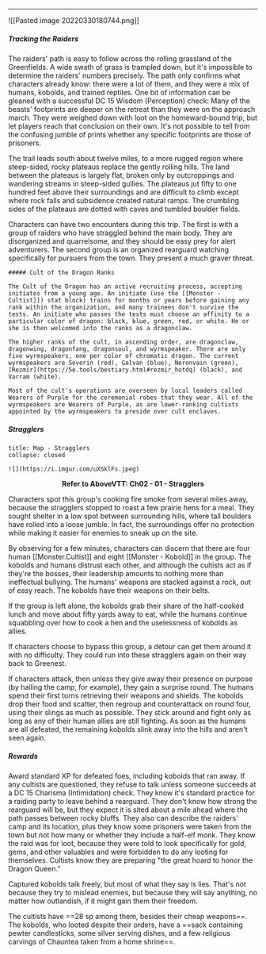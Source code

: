 ---

![[Pasted image 20220330180744.png]]

##### Tracking the Raiders

The raiders' path is easy to follow across the rolling grassland of the Greenfields. A wide swath of grass is trampled down, but it's impossible to determine the raiders' numbers precisely. The path only confirms what characters already know: there were a lot of them, and they were a mix of humans, kobolds, and trained reptiles. One bit of information can be gleaned with a successful DC 15 Wisdom (Perception) check: Many of the beasts' footprints are deeper on the retreat than they were on the approach march. They were weighed down with loot on the homeward-bound trip, but let players reach that conclusion on their own. It's not possible to tell from the confusing jumble of prints whether any specific footprints are those of prisoners.

The trail leads south about twelve miles, to a more rugged region where steep-sided, rocky plateaus replace the gently rolling hills. The land between the plateaus is largely flat, broken only by outcroppings and wandering streams in steep-sided gullies. The plateaus jut fifty to one hundred feet above their surroundings and are difficult to climb except where rock falls and subsidence created natural ramps. The crumbling sides of the plateaus are dotted with caves and tumbled boulder fields.

Characters can have two encounters during this trip. The first is with a group of raiders who have straggled behind the main body. They are disorganized and quarrelsome, and they should be easy prey for alert adventurers. The second group is an organized rearguard watching specifically for pursuers from the town. They present a much graver threat.

```ad-dmnote
##### Cult of the Dragon Ranks

The Cult of the Dragon has an active recruiting process, accepting initiates from a young age. An initiate (use the [[Monster - Cultist]]) stat block) trains for months or years before gaining any rank within the organization, and many trainees don't survive the tests. An initiate who passes the tests must choose an affinity to a particular color of dragon: black, blue, green, red, or white. He or she is then welcomed into the ranks as a dragonclaw.

The higher ranks of the cult, in ascending order, are dragonclaw, dragonwing, dragonfang, dragonsoul, and wyrmspeaker. There are only five wyrmspeakers, one per color of chromatic dragon. The current wyrmspeakers are Severin (red), Galvan (blue), Neronvain (green), [Rezmir](https://5e.tools/bestiary.html#rezmir_hotdq) (black), and Varram (white).

Most of the cult's operations are overseen by local leaders called Wearers of Purple for the ceremonial robes that they wear. All of the wyrmspeakers are Wearers of Purple, as are lower-ranking cultists appointed by the wyrmspeakers to preside over cult enclaves.
```

##### Stragglers
```ad-map
title: Map - Stragglers
collapse: closed

![](https://i.imgur.com/uXSklFs.jpeg)
```
**<p style="text-align:center;">Refer to AboveVTT: Ch02 - 01 - Stragglers</p>**

Characters spot this group's cooking fire smoke from several miles away, because the stragglers stopped to roast a few prairie hens for a meal. They sought shelter in a low spot between surrounding hills, where tall boulders have rolled into a loose jumble. In fact, the surroundings offer no protection while making it easier for enemies to sneak up on the site.

By observing for a few minutes, characters can discern that there are four human [[Monster.Cultist]] and eight [[Monster - Kobold]] in the group. The kobolds and humans distrust each other, and although the cultists act as if they're the bosses, their leadership amounts to nothing more than ineffectual bullying. The humans' weapons are stacked against a rock, out of easy reach. The kobolds have their weapons on their belts.

If the group is left alone, the kobolds grab their share of the half-cooked lunch and move about fifty yards away to eat, while the humans continue squabbling over how to cook a hen and the uselessness of kobolds as allies.

If characters choose to bypass this group, a detour can get them around it with no difficulty. They could run into these stragglers again on their way back to Greenest.

If characters attack, then unless they give away their presence on purpose (by hailing the camp, for example), they gain a surprise round. The humans spend their first turns retrieving their weapons and shields. The kobolds drop their food and scatter, then regroup and counterattack on round four, using their slings as much as possible. They stick around and fight only as long as any of their human allies are still fighting. As soon as the humans are all defeated, the remaining kobolds slink away into the hills and aren't seen again.

##### Rewards

Award standard XP for defeated foes, including kobolds that ran away. If any cultists are questioned, they refuse to talk unless someone succeeds at a DC 15 Charisma (Intimidation) check. They know it's standard practice for a raiding party to leave behind a rearguard. They don't know how strong the rearguard will be, but they expect it is sited about a mile ahead where the path passes between rocky bluffs. They also can describe the raiders' camp and its location, plus they know some prisoners were taken from the town but not how many or whether they include a half-elf monk. They know the raid was for loot, because they were told to look specifically for gold, gems, and other valuables and were forbidden to do any looting for themselves. Cultists know they are preparing "the great hoard to honor the Dragon Queen."

Captured kobolds talk freely, but most of what they say is lies. That's not because they try to mislead enemies, but because they will say anything, no matter how outlandish, if it might gain them their freedom.

The cultists have ==28 sp among them, besides their cheap weapons==. The kobolds, who looted despite their orders, have a ==sack containing pewter candlesticks, some silver serving dishes, and a few religious carvings of Chauntea taken from a home shrine==.
